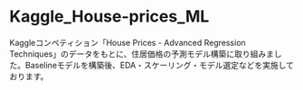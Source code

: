 # Kaggle_House-prices_ML
Kaggleコンペティション「House Prices - Advanced Regression Techniques」のデータをもとに、住居価格の予測モデル構築に取り組みました。Baselineモデルを構築後、EDA・スケーリング・モデル選定などを実施しております。
